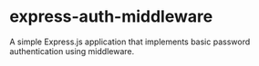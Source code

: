 # express-auth-middleware
A simple Express.js application that implements basic password authentication using middleware.
